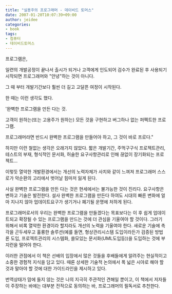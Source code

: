 ```yaml
---
title: "실용주의 프로그래머 - 데이비드 토머스"
date: 2007-01-20T10:07:39+09:00
author: jeidee
categories:
- book
tags:
- 컴퓨터
- 데이비드토머스
---
```


프로그램은,

일련의 개발공정이 끝나서 출시가 되거나 고객에게 인도되어 검수가 완료된 후 사용되기 시작되면 프로그래머와 "안녕"하는 것이 아니다.

그 때 부터 개발기간보다 훨씬 더 길고 고달픈 여정이 시작된다.

 

한 때는 이런 생각도 했다.

'완벽한 프로그램을 만든 다는 것.

고객이 원하는(또는 고용주가 원하는) 모든 것을 구현하고 버그하나 없는 퍼펙트한 프로그램.

프로그래머라면 반드시 완벽한 프로그램을 만들어야 하고, 그 것이 바로 프로다."

 

하지만 이런 철없는 생각은 오래가지 않았다. 짧은 개발기간, 주먹구구식 프로젝트관리, 테스트의 부재, 형식적인 문서화, 허술한 요구사항관리로 인해 끊없이 장기화되는 프로젝트...

이렇듯 열악한 개발환경에서는 개선의 노력자체가 사치와 같이 느껴져 프로그래머 스스로가 악순환의 고리에서 벗어날 힘마저 잃게 된다.

 

사실 완벽한 프로그램을 만든 다는 것은 현세에서는 불가능한 것이 진리다. 요구사항은 변하고 기술은 발전한다. 설사 완벽한 프로그램을 만든다 하여도 시대의 빠른 변화에 얼마 지나지 않아 업데이트요구가 생기거나 폐기될 운명에 처하게 된다.

프로그래머로서의 우리는 완벽한 프로그램을 만들겠다는 목표보다는 이 후 쉽게 업데이트되고 확장될 수 있는 프로그램을 만드는 것에 더 관심을 기울여야 할 것이다. 그러기 위해서 비록 열악한 환경이라 할지라도 개선의 노력을 기울여야 한다. 새로운 기술에 촉각을 곤두세우고 훌륭한 솔루션(예를 들면, 형상관리시스템 도입이라든가 검증된 방법론 도입, 프로젝트관리의 시스템화, 쓸모있는 문서화(UML도입등))을 도입하는 것에 부지런을 떨어야 한다.

 

이러한 관점에서 이 책은 선배의 입장에서 많은 것들을 후배들에게 알려주는 현실적이고 소중한 경험적 지식을 담고 있다. 때론 상세한 기술적 논의에서 폭 넓은 시야로 해야 할 것과 말아야 할 것에 대한 가이드라인을 제시하고 있다.

 

번역상태가 맘에 들지 않는 것은 나의 지극히 주관적인 견해일 뿐이고, 이 책에서 저자들이 주장하는 바에는 대부분 전적으로 동의하는 바, 프로그래머의 필독서로 추천한다.